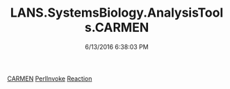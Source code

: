 ﻿---
title: LANS.SystemsBiology.AnalysisTools.CARMEN
date: 6/13/2016 6:38:03 PM
---

[CARMEN](T-LANS.SystemsBiology.AnalysisTools.CARMEN.CARMEN.html)
[PerlInvoke](T-LANS.SystemsBiology.AnalysisTools.CARMEN.PerlInvoke.html)
[Reaction](T-LANS.SystemsBiology.AnalysisTools.CARMEN.Reaction.html)
